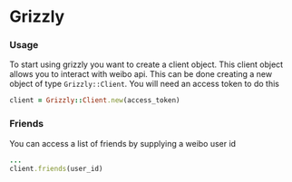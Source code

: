 Grizzly
===================

### Usage
To start using grizzly you want to create a client object. This client object allows you to interact with weibo api.
This can be done creating a new object of type ```Grizzly::Client```. You will need an access token 
to do this

```ruby 
client = Grizzly::Client.new(access_token)
```

### Friends
You can access a list of friends by supplying a weibo user id
```ruby
...
client.friends(user_id)
```
